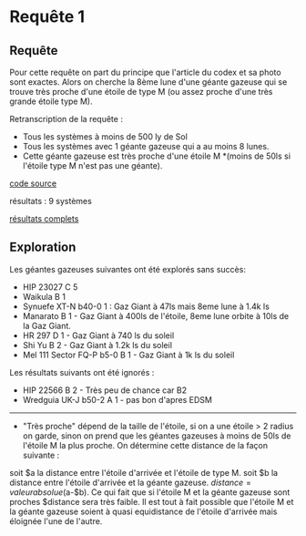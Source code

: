 # Requête 1 

## Requête

Pour cette requête on part du principe que l'article du codex et sa photo sont exactes. Alors on cherche la 8ème lune d'une géante gazeuse 
qui se trouve très proche d'une étoile de type M (ou assez proche d'une très grande étoile type M).

Retranscription de la requête :
- Tous les systèmes à moins de 500 ly de Sol
- Tous les systèmes avec 1 géante gazeuse qui a au moins 8 lunes.
- Cette géante gazeuse est très proche d'une étoile M *(moins de 50ls si l'étoile type M n'est pas une géante).

[code source](https://github.com/knights-of-raxxla/KoR-server/blob/dark-wheel-data-mining/app/Queries/DarkWheel/q1.js)

résultats : 9 systèmes 

[résultats complets](https://github.com/knights-of-raxxla/KoR-server/blob/dark-wheel-data-mining/q1.txt)

## Exploration

Les géantes gazeuses suivantes ont été explorés sans succès:
- HIP 23027 C 5
- Waikula B 1
- Synuefe XT-N b40-0 1 : Gaz Giant à 47ls mais 8eme lune à 1.4k ls
- Manarato B 1 - Gaz Giant à 400ls de l'étoile, 8eme lune orbite à 10ls de la Gaz Giant.
- HR 297 D 1 - Gaz Giant à 740 ls du soleil
- Shi Yu B 2 - Gaz Giant à 1.2k ls du soleil
- Mel 111 Sector FQ-P b5-0 B 1 - Gaz Giant à 1k ls du soleil

Les résultats suivants ont été ignorés : 

- HIP 22566 B 2 - Très peu de chance car B2
- Wredguia UK-J b50-2 A 1 - pas bon d'apres EDSM


---------------
* "Très proche" dépend de la taille de l'étoile, si on a une étoile > 2 radius on garde, 
sinon on prend que les géantes gazeuses à moins de 50ls de l'étoile M la plus proche. On détermine cette 
distance de la façon suivante : 

soit $a la distance entre l'étoile d'arrivée et l'étoile de type M.
soit $b la distance entre l'étoile d'arrivée et la géante gazeuse. 
$distance = valeur absolue ($a-$b).
Ce qui fait que si l'étoile M et la géante gazeuse sont proches $distance sera très faible. 
Il est tout à fait possible que l'étoile M et la géante gazeuse soient à quasi equidistance
de l'étoile d'arrivée mais éloignée l'une de l'autre. 
